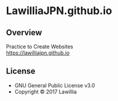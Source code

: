 # LawilliaJPN.github.io  
## Overview  
Practice to Create Websites  
https://lawilliajpn.github.io  

## License  
* GNU General Public License v3.0  
* Copyright © 2017 Lawillia  
